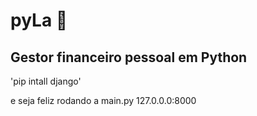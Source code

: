 # pyLa 💸
Gestor financeiro pessoal em Python
--------------------------------------

'pip intall django'

e seja feliz rodando a main.py
127.0.0.0:8000
